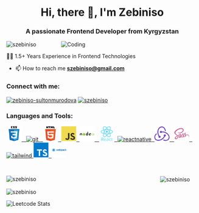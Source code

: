 <h1 align="center">Hi, there 👋, I'm Zebiniso</h1>
<h3 align="center">A passionate Frontend Developer from Kyrgyzstan</h3>
<img align="right" alt="Coding" width="360" src="https://cdni.iconscout.com/illustration/premium/thumb/girl-working-in-laptop-3196724-2666479.png"/>
<p align="left"> <img src="https://komarev.com/ghpvc/?username=szebiniso&label=Profile%20views&color=0e75b6&style=flat" alt="szebiniso" /> </p>

<p>👨‍💻 1.5+ Years Experience in Frontend Technologies</p>


- 📫 How to reach me **szebiniso@gmail.com**

<h3 align="left">Connect with me:</h3>
<p align="left">
<a href="https://linkedin.com/in/zebiniso-sultonmurodova" target="blank"><img align="center" src="https://raw.githubusercontent.com/rahuldkjain/github-profile-readme-generator/master/src/images/icons/Social/linked-in-alt.svg" alt="zebiniso-sultonmurodova" height="30" width="40" /></a>
<a href="https://www.leetcode.com/szebiniso" target="blank"><img align="center" src="https://raw.githubusercontent.com/rahuldkjain/github-profile-readme-generator/master/src/images/icons/Social/leet-code.svg" alt="szebiniso" height="30" width="40" /></a>
</p>

<h3 align="left">Languages and Tools:</h3>
<p align="left"> <a href="https://www.chartjs.org" target="_blank" rel="noreferrer"><img src="https://raw.githubusercontent.com/devicons/devicon/master/icons/css3/css3-original-wordmark.svg" alt="css3" width="40" height="40"/> </a> <a href="https://git-scm.com/" target="_blank" rel="noreferrer">&nbsp; <img src="https://www.vectorlogo.zone/logos/git-scm/git-scm-icon.svg" alt="git" width="40" height="40"/> </a> <a href="https://www.w3.org/html/" target="_blank" rel="noreferrer"> 
 &nbsp; <img src="https://raw.githubusercontent.com/devicons/devicon/master/icons/html5/html5-original-wordmark.svg" alt="html5" width="40" height="40"/> </a> <a href="https://developer.mozilla.org/en-US/docs/Web/JavaScript" target="_blank" rel="noreferrer"> &nbsp;<img src="https://raw.githubusercontent.com/devicons/devicon/master/icons/javascript/javascript-original.svg" alt="javascript" width="40" height="40"/> </a> <a href="https://nodejs.org" target="_blank" rel="noreferrer"> &nbsp;<img src="https://raw.githubusercontent.com/devicons/devicon/master/icons/nodejs/nodejs-original-wordmark.svg" alt="nodejs" width="40" height="40"/> </a> <a href="https://reactjs.org/" target="_blank" rel="noreferrer">&nbsp; <img src="https://raw.githubusercontent.com/devicons/devicon/master/icons/react/react-original-wordmark.svg" alt="react" width="40" height="40"/> </a> <a href="https://reactnative.dev/" target="_blank" rel="noreferrer"> &nbsp;<img src="https://reactnative.dev/img/header_logo.svg" alt="reactnative" width="40" height="40"/> </a> <a href="https://redux.js.org" target="_blank" rel="noreferrer"> &nbsp;<img src="https://raw.githubusercontent.com/devicons/devicon/master/icons/redux/redux-original.svg" alt="redux" width="40" height="40"/> </a> <a href="https://sass-lang.com" target="_blank" rel="noreferrer">&nbsp; <img src="https://raw.githubusercontent.com/devicons/devicon/master/icons/sass/sass-original.svg" alt="sass" width="40" height="40"/> </a> <a href="https://tailwindcss.com/" target="_blank" rel="noreferrer"> &nbsp;<img src="https://www.vectorlogo.zone/logos/tailwindcss/tailwindcss-icon.svg" alt="tailwind" width="40" height="40"/> </a> <a href="https://www.typescriptlang.org/" target="_blank" rel="noreferrer"> <img src="https://raw.githubusercontent.com/devicons/devicon/master/icons/typescript/typescript-original.svg" alt="typescript" width="40" height="40"/> </a> <a href="https://webpack.js.org" target="_blank" rel="noreferrer"> &nbsp;<img src="https://raw.githubusercontent.com/devicons/devicon/d00d0969292a6569d45b06d3f350f463a0107b0d/icons/webpack/webpack-original-wordmark.svg" alt="webpack" width="40" height="40"/> </a> </p>

<br/>


<p><img width='400px' align="left" src="https://github-readme-stats.vercel.app/api/top-langs?username=szebiniso&show_icons=true&locale=en&layout=compact" alt="szebiniso" /></p>

<p>&nbsp;<img width='400px' align="center" src="https://github-readme-stats.vercel.app/api?username=szebiniso&show_icons=true&locale=en" alt="szebiniso" theme='dark'/></p>

<span><img width='400px' align="center" src="https://github-readme-streak-stats.herokuapp.com/?user=szebiniso&" alt="szebiniso" /></span>

![Leetcode Stats](https://leetcard.jacoblin.cool/szebiniso?theme=light)
